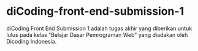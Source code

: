# diCoding-front-end-submission-1

diCoding Front End Submission 1 adalah tugas akhir yang diberikan untuk lulus pada kelas "Belajar Dasar Pemrograman Web" yang diadakan oleh Dicoding Indonesia.

